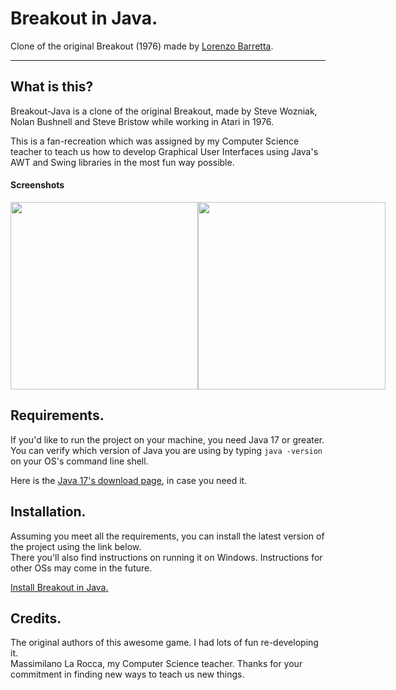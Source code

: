 
# Breakout in Java.
Clone of the original Breakout (1976) made by [Lorenzo Barretta](https://devlbd.xyz).

---

## What is this?

Breakout-Java is a clone of the original Breakout, made by Steve Wozniak, Nolan Bushnell and Steve Bristow while working in Atari in 1976. 

This is a fan-recreation which was assigned by my Computer Science teacher to teach us how to develop Graphical User Interfaces using Java's AWT and Swing libraries in the most fun way possible.

#### Screenshots

<div style="display: flex">
  <img src="https://raw.githubusercontent.com/DevLBD/Breakout-Java/main/repo-img/Breakout-1.jpg" width="300px"/>
  <img src="https://raw.githubusercontent.com/DevLBD/Breakout-Java/main/repo-img/Breakout-2.jpg" width="300px"/>
</div>

## Requirements.

If you'd like to run the project on your machine, you need Java 17 or greater. \
You can verify which version of Java you are using by typing ``` java -version ``` on your OS's command line shell.

Here is the [Java 17's download page](https://www.oracle.com/java/technologies/javase/jdk17-archive-downloads.html), in case you need it.

## Installation.

Assuming you meet all the requirements, you can install the latest version of the project using the link below. \
There you'll also find instructions on running it on Windows. Instructions for other OSs may come in the future.

[Install Breakout in Java.](https://github.com/DevLBD/Breakout-Java/releases)

## Credits.

The original authors of this awesome game. I had lots of fun re-developing it. \
Massimilano La Rocca, my Computer Science teacher. Thanks for your commitment in finding new ways to teach us new things.

